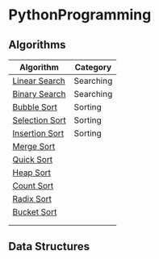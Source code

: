 # PythonProgramming

## Algorithms

| Algorithm                                                         | Category     |
|-------------------------------------------------------------------|--------------|
|[Linear Search](/PythonProgramming/algorithms/linear_search.py)    | Searching    |
|[Binary Search](/PythonProgramming/algorithms/)    | Searching    |
|[Bubble Sort](/PythonProgramming/algorithms/)      | Sorting      |
|[Selection Sort](/PythonProgramming/algorithms/)   | Sorting      |
|[Insertion Sort](/PythonProgramming/algorithms/)   | Sorting      |
|[Merge Sort]()                                                |              |
|[Quick Sort]()                                                |              |
|[Heap Sort]()                                                 |              |
|[Count Sort]()                                                |              |
|[Radix Sort]()                                                |              |
|[Bucket Sort]()                                               |              |
|                                                              |              |
|                                                              |              |

## Data Structures

